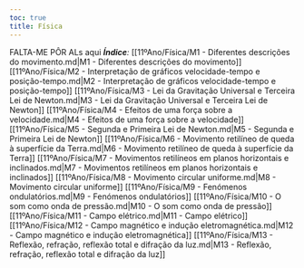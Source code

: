 ```yaml
---
toc: true
title: Física
---
```

FALTA-ME PÔR ALs aqui
_**Índice**:_
[[11ºAno/Física/M1 - Diferentes descrições do movimento.md|M1 - Diferentes descrições do movimento]]
[[11ºAno/Física/M2 - Interpretação de gráficos velocidade-tempo e posição-tempo.md|M2 - Interpretação de gráficos velocidade-tempo e posição-tempo]]
[[11ºAno/Física/M3 - Lei da Gravitação Universal e Terceira Lei de Newton.md|M3 - Lei da Gravitação Universal e Terceira Lei de Newton]]
[[11ºAno/Física/M4 - Efeitos de uma força sobre a velocidade.md|M4 - Efeitos de uma força sobre a velocidade]]
[[11ºAno/Física/M5 - Segunda e Primeira Lei de Newton.md|M5 - Segunda e Primeira Lei de Newton]]
[[11ºAno/Física/M6 - Movimento retilíneo de queda à superfície da Terra.md|M6 - Movimento retilíneo de queda à superfície da Terra]]
[[11ºAno/Física/M7 - Movimentos retilíneos em planos horizontais e inclinados.md|M7 - Movimentos retilíneos em planos horizontais e inclinados]]
[[11ºAno/Física/M8 - Movimento circular uniforme.md|M8 - Movimento circular uniforme]]
[[11ºAno/Física/M9 - Fenómenos ondulatórios.md|M9 - Fenómenos ondulatórios]]
[[11ºAno/Física/M10 - O som como onda de pressão.md|M10 - O som como onda de pressão]]
[[11ºAno/Física/M11 - Campo elétrico.md|M11 - Campo elétrico]]
[[11ºAno/Física/M12 - Campo magnético e indução eletromagnética.md|M12 - Campo magnético e indução eletromagnética]]
[[11ºAno/Física/M13 - Reflexão, refração, reflexão total e difração da luz.md|M13 - Reflexão, refração, reflexão total e difração da luz]]
